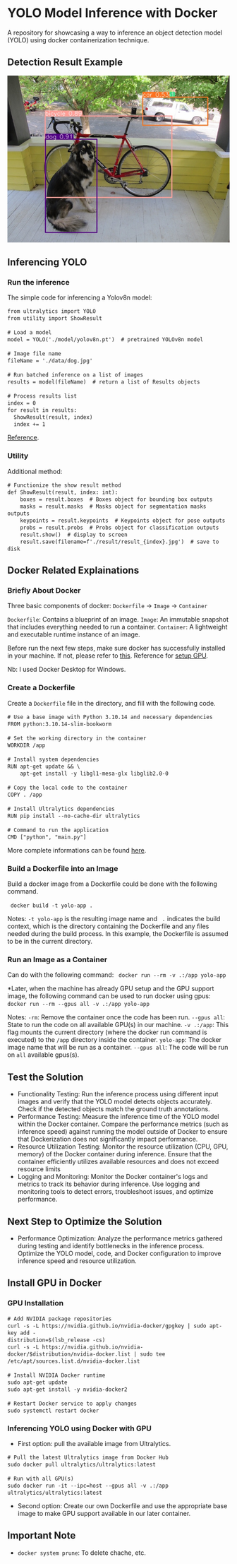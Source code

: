 # YOLO Model Inference with Docker
A repository for showcasing a way to inference an object detection model (YOLO) using docker containerization technique.


## Detection Result Example
![detection-result](result/result_0.jpg)


## Inferencing YOLO

### Run the inference
The simple code for inferencing a Yolov8n model:

```
from ultralytics import YOLO
from utility import ShowResult

# Load a model
model = YOLO('./model/yolov8n.pt')  # pretrained YOLOv8n model

# Image file name
fileName = './data/dog.jpg'

# Run batched inference on a list of images
results = model(fileName)  # return a list of Results objects

# Process results list
index = 0
for result in results:
  ShowResult(result, index)
  index += 1
```
[Reference](https://docs.ultralytics.com/modes/predict/#__tabbed_1_1).

### Utility
Additional method:
```
# Functionize the show result method
def ShowResult(result, index: int):
    boxes = result.boxes  # Boxes object for bounding box outputs
    masks = result.masks  # Masks object for segmentation masks outputs
    keypoints = result.keypoints  # Keypoints object for pose outputs
    probs = result.probs  # Probs object for classification outputs
    result.show()  # display to screen
    result.save(filename=f'./result/result_{index}.jpg')  # save to disk
```


## Docker Related Explainations

### Briefly About Docker
Three basic components of docker:
```Dockerfile``` -> ```Image``` -> ```Container```

```Dockerfile```: Contains a blueprint of an image.
```Image```: An immutable snapshot that includes everything needed to run a container.
```Container```:  A lightweight and executable runtime instance of an image.

Before run the next few steps, make sure docker has successfully installed in your machine. If not, please refer to [this](https://docs.docker.com/engine/install/). Reference for [setup GPU](https://docs.ultralytics.com/guides/docker-quickstart/#installing-nvidia-docker-runtime).

Nb: I used Docker Desktop for Windows.

### Create a Dockerfile

Create a ```Dockerfile``` file in the directory, and fill with the following code. 

```
# Use a base image with Python 3.10.14 and necessary dependencies
FROM python:3.10.14-slim-bookworm

# Set the working directory in the container
WORKDIR /app

# Install system dependencies
RUN apt-get update && \
    apt-get install -y libgl1-mesa-glx libglib2.0-0

# Copy the local code to the container
COPY . /app

# Install Ultralytics dependencies
RUN pip install --no-cache-dir ultralytics

# Command to run the application
CMD ["python", "main.py"]
```

More complete informations can be found [here](https://docs.docker.com/reference/dockerfile/).

### Build a Dockerfile into an Image
Build a docker image from a Dockerfile could be done with the following command.

``` docker build -t yolo-app .```

Notes:
```-t yolo-app``` is the resulting image name and ``` .``` indicates the build context, which is the directory containing the Dockerfile and any files needed during the build process. In this example, the Dockerfile is assumed to be in the current directory.

### Run an Image as a Container
Can do with the following command:
``` docker run --rm -v .:/app yolo-app```

*Later, when the machine has already GPU setup and the GPU support image, the following command can be used to run docker using gpus:
``` docker run --rm --gpus all -v .:/app yolo-app```

Notes:
```-rm```: Remove the container once the code has been run.
```--gpus all```: State to run the code on all available GPU(s) in our machine.
```-v .:/app```: This flag mounts the current directory (where the docker run command is executed) to the ```/app``` directory inside the container. 
```yolo-app```: The docker image name that will be run as a container.
```--gpus all```: The code will be run on ```all``` available gpus(s).


## Test the Solution
- Functionality Testing: Run the inference process using different input images and verify that the YOLO model detects objects accurately. Check if the detected objects match the ground truth annotations.
- Performance Testing: Measure the inference time of the YOLO model within the Docker container. Compare the performance metrics (such as inference speed) against running the model outside of Docker to ensure that Dockerization does not significantly impact performance.
- Resource Utilization Testing: Monitor the resource utilization (CPU, GPU, memory) of the Docker container during inference. Ensure that the container efficiently utilizes available resources and does not exceed resource limits
- Logging and Monitoring: Monitor the Docker container's logs and metrics to track its behavior during inference. Use logging and monitoring tools to detect errors, troubleshoot issues, and optimize performance.


## Next Step to Optimize the Solution
- Performance Optimization: Analyze the performance metrics gathered during testing and identify bottlenecks in the inference process. Optimize the YOLO model, code, and Docker configuration to improve inference speed and resource utilization.


## Install GPU in Docker

### GPU Installation
```
# Add NVIDIA package repositories 
curl -s -L https://nvidia.github.io/nvidia-docker/gpgkey | sudo apt-key add - 
distribution=$(lsb_release -cs)
curl -s -L https://nvidia.github.io/nvidia-docker/$distribution/nvidia-docker.list | sudo tee /etc/apt/sources.list.d/nvidia-docker.list

# Install NVIDIA Docker runtime
sudo apt-get update
sudo apt-get install -y nvidia-docker2

# Restart Docker service to apply changes
sudo systemctl restart docker
```

### Inferencing YOLO using Docker with GPU
- First option: pull the available image from Ultralytics.
```
# Pull the latest Ultralytics image from Docker Hub
sudo docker pull ultralytics/ultralytics:latest

# Run with all GPU(s)
sudo docker run -it --ipc=host --gpus all -v .:/app ultralytics/ultralytics:latest
```

- Second option: Create our own Dockerfile and use the appropriate base image to make GPU support available in our later container.


## Important Note
- ```docker system prune```: To delete chache, etc.